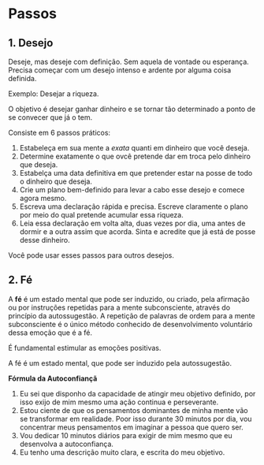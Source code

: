 
# Passos

## 1. Desejo

Deseje, mas deseje com definição. Sem aquela de vontade ou esperança. Precisa começar com um desejo intenso e ardente por alguma coisa definida.

Exemplo: Desejar a riqueza.

O objetivo é desejar ganhar dinheiro e se tornar tão determinado a ponto de se convecer que já o tem.

Consiste em 6 passos práticos:

1. Estabeleça em sua mente a *exata* quanti em dinheiro que você deseja.
2. Determine exatamente o que ovcê pretende dar em troca pelo dinheiro que deseja.
3. Estabelça uma data definitiva em que pretender estar na posse de todo o dinheiro que deseja.
4. Crie um plano bem-definido para levar a cabo esse desejo e comece agora mesmo.
5. Escreva uma declaração rápida e precisa. Escreve claramente o plano por meio do qual pretende acumular essa riqueza.
6. Leia essa declaração em volta alta, duas vezes por dia, uma antes de dormir e a outra assim que acorda. Sinta e acredite que já está de posse desse dinheiro.

Você pode usar esses passos para outros desejos.

## 2. Fé

A **fé** é um estado mental que pode ser induzido, ou criado, pela afirmação ou por instruções repetidas para a mente subconsciente, através do princípio da autossugestão. A repetição de palavras de ordem para a mente subconsciente é o único método conhecido de desenvolvimento voluntário dessa emoção que é a fé.

É fundamental estimular as emoções positivas.

A fé é um estado mental, que pode ser induzido pela autossugestão.

**Fórmula da Autoconfiançã**

1. Eu sei que disponho da capacidade de atingir meu objetivo definido, por isso exijo de mim mesmo uma ação continua e perseverante.
2. Estou ciente de que os pensamentos dominantes de minha mente vão se transformar em realidade. Poor isso durante 30 minutos por dia, vou concentrar meus pensamentos em imaginar a pessoa que quero ser.
3. Vou dedicar 10 minutos diários para exigir de mim mesmo que eu desenvolva a autoconfiança.
4. Eu tenho uma descrição muito clara, e escrita do meu objetivo.
